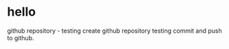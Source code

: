 hello
=====

github repository - testing create github repository
testing commit and push to github.

